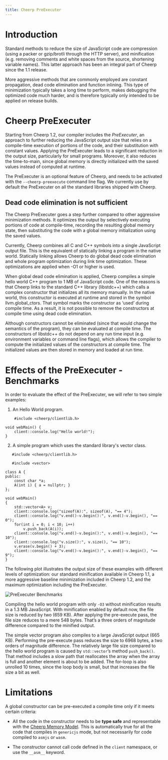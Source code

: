 ```yaml
---
title: Cheerp PreExecuter
---
```


# Introduction

Standard methods to reduce the size of JavaScript code are compression (using a packer or gzip/brotli through the HTTP server), and minification (e.g. removing comments and white spaces from the source, shortening variable names). This latter approach has been an integral part of Cheerp since the 1.1 release.

More aggressive methods that are commonly employed are constant propagation, dead code elimination and function inlining. This type of minimization typically takes a long time to perform, makes debugging the optimized code much harder, and is therefore typically only intended to be applied on release builds.

# Cheerp PreExecuter

Starting from Cheerp 1.2, our compiler includes the _PreExecuter_, an approach to further reducing the JavaScript output size that relies on a compile-time execution of portions of the code, and their substitution with constant values. Applying the PreExecuter leads to a significant reduction in the output size, particularly for small programs. Moreover, it also reduces the time-to-main, since global memory is directly initialized with the saved values instead of computed at runtime.

The PreExecuter is an optional feature of Cheerp, and needs to be activated with the `--cheerp-preexecute` command line flag. We currently use by default the PreExecuter on all the standard libraries shipped with Cheerp.

## Dead code elimination is not sufficient

The Cheerp PreExecuter goes a step further compared to other aggressive minimization methods. It optimizes the output by selectively executing portions of code at compile-time, recording the resulting global memory state, then substituting the code with a global memory initialization using the saved values.

Currently, Cheerp combines all C and C++ symbols into a single JavaScript output file. This is the equivalent of statically linking a program in the native world. Statically linking allows Cheerp to do global dead code elimination and whole program optimization during link time optimization. These optimizations are applied when -O1 or higher is used.

When global dead code elimination is applied, Cheerp compiles a simple hello world C++ program to 1 MB of JavaScript code. One of the reasons is that Cheerp links to the standard C++ library (libstdc++) which calls a complex constructor that initializes all its memory manually. In the native world, this constructor is executed at runtime and stored in the symbol llvm.global_ctors. That symbol marks the constructor as ‘used’ during compile time. As a result, it is not possible to remove the constructors at compile time using dead code elimination.

Although constructors cannot be eliminated (since that would change the semantics of the program), they can be evaluated at compile time. The constructors of libstdc++ do not depend on any run time input (e.g. environment variables or command line flags), which allows the compiler to compute the initialized values of the constructors at compile time. The initialized values are then stored in memory and loaded at run time.


# Effects of the PreExecuter - Benchmarks

In order to evaluate the effect of the PreExecuter, we will refer to two simple examples:

1. An Hello World program.

`    #include <cheerp/clientlib.h>`
    
    void webMain() {
        client::console.log("Hello world!");
    }

2. A simple program which uses the standard library's vector class.

`   #include <cheerp/clientlib.h>`

`   #include <vector>`

    class A {
    public:
        const char *a;
        A(int i) { a = nullptr; }
    };
    
    void webMain()
    {
        std::vector<A> v;
        client::console.log("sizeof(A):", sizeof(A), "== 4");
        client::console.log("v.end()-v.begin():", v.end()-v.begin(), "== 0");
        for(int i = 0; i < 10; i++)
            v.push_back(A(i));
        client::console.log("v.end()-v.begin():", v.end()-v.begin(), "== 10");
        client::console.log("v.size():", v.size(), "== 10");
        v.erase(v.begin() + 3);
        client::console.log("v.end()-v.begin():", v.end()-v.begin(), "== 9");
    }

The following plot illustrates the output size of these examples with different levels of optimization: our standard minification available in Cheerp 1.1, a more aggressive baseline minimization included in Cheerp 1.2, and the maximum optimization including the PreExecuter.

![PreExecuter Benchmarks](https://docs.google.com/spreadsheets/d/17fFM1YqhMV2-O0ZdymEv-5BXKP3KwjNDzibkkpWf7Aw/pubchart?oid=1266840768&format=image)

Compiling the hello world program with only `-O3` without minification results in a 1.3 MB JavaScript. With minification enabled by default now, the file size is reduced by two (659 KB). After applying the pre-execute pass, the file size reduces to a mere 548 bytes. That’s a three orders of magnitude difference compared to the minified output.

The simple vector program also compiles to a large JavaScript output (665 KB). Performing the pre-execute pass reduces the size to 6968 bytes, a two orders of magnitude difference. The relatively large file size compared to the hello world program is caused by `std::vector`’s method `push_back()`. That method includes a slow path that reallocates the array when the array is full and another element is about to be added. The for-loop is also unrolled 10 times, since the loop body is small, but that increases the file size a bit as well.

# Limitations

A global constructor can be pre-executed a compile time only if it meets certain criteria:

- All the code in the constructor needs to be **type safe** and representable with the [Cheerp Memory Model](https://github.com/leaningtech/cheerp-meta/wiki/Cheerp-memory-model). This is automatically true for all the code that compiles in `genericjs` mode, but not necessarily for code compiled to `asmjs` or `wasm`.

- The constructor cannot call code defined in the `client` namespace, or use the `__asm__` keyword.

